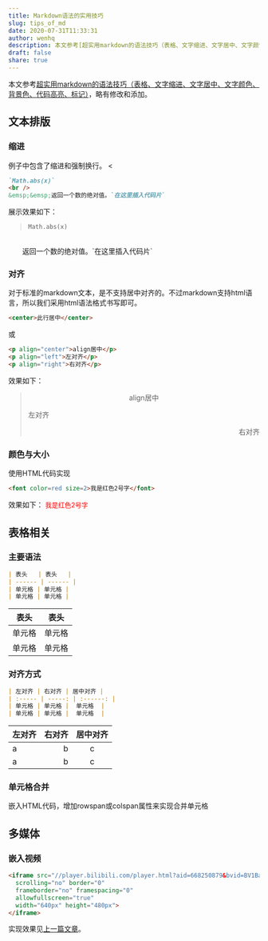 ```yaml
---
title: Markdown语法的实用技巧
slug: tips_of_md
date: 2020-07-31T11:33:31
author: wenhq
description: 本文参考[超实用markdown的语法技巧（表格、文字缩进、文字居中、文字颜色、背景色、代码高亮、标记）](https://juejin.im/post/6854573214505533453)，略有修改和添加。
draft: false
share: true
---
```


本文参考[超实用markdown的语法技巧（表格、文字缩进、文字居中、文字颜色、背景色、代码高亮、标记）](https://juejin.im/post/6854573214505533453)，略有修改和添加。

## 文本排版
### 缩进
例子中包含了缩进和强制换行。
<
```markdown
`Math.abs(x)`
<br />
&emsp;&emsp;返回一个数的绝对值。`在这里插入代码片`
```

展示效果如下：
>`Math.abs(x)`
<br />
&emsp;&emsp;返回一个数的绝对值。`在这里插入代码片`

### 对齐
对于标准的markdown文本，是不支持居中对齐的。不过markdown支持html语言，所以我们采用html语法格式书写即可。 

```markdown
<center>此行居中</center>
```
或
```markdown
<p align="center">align居中</p>
<p align="left">左对齐</p>
<p align="right">右对齐</p>
```
效果如下：
><p align="center">align居中</p><p align="left">左对齐</p><p align="right">右对齐</p>

### 颜色与大小
使用HTML代码实现
```markdown
<font color=red size=2>我是红色2号字</font>
```
效果如下：
<font color=red size=2>我是红色2号字</font>

## 表格相关
### 主要语法
```markdown
| 表头   | 表头   |
| ------ | ------ |
| 单元格 | 单元格 |
| 单元格 | 单元格 |
```

| 表头   | 表头   |
| ------ | ------ |
| 单元格 | 单元格 |
| 单元格 | 单元格 |

### 对齐方式
```markdown
| 左对齐 | 右对齐 | 居中对齐 |
| :----- | -----: | :------: |
| 单元格 | 单元格 |  单元格  |
| 单元格 | 单元格 |  单元格  |
```

| 左对齐 | 右对齐 | 居中对齐 |
| :----- | -----: | :------: |
| a      |      b |    c     |
| a      |      b |    c     |

### 单元格合并
嵌入HTML代码，增加rowspan或colspan属性来实现合并单元格

## 多媒体
### 嵌入视频
```markdown
<iframe src="//player.bilibili.com/player.html?aid=668250879&bvid=BV1Ba4y1e7wP&cid=196858016&page=1" 
  scrolling="no" border="0" 
  frameborder="no" framespacing="0" 
  allowfullscreen="true"
  width="640px" height="480px">
</iframe>
```
实现效果见[上一篇文章](https://binwh.com/2020/06/01/fenshuajiang.html)。